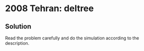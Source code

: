 # 2008 Tehran: deltree
## Solution
Read the problem carefully and do the simulation according to the description.
